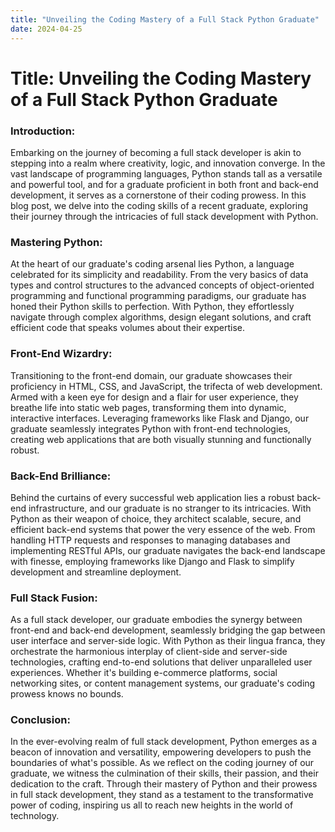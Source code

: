 ```yaml
---
title: "Unveiling the Coding Mastery of a Full Stack Python Graduate"
date: 2024-04-25
---
```


# Title: Unveiling the Coding Mastery of a Full Stack Python Graduate

### Introduction:
Embarking on the journey of becoming a full stack developer is akin to stepping into a realm where creativity, logic, and innovation converge. In the vast landscape of programming languages, Python stands tall as a versatile and powerful tool, and for a graduate proficient in both front and back-end development, it serves as a cornerstone of their coding prowess. In this blog post, we delve into the coding skills of a recent graduate, exploring their journey through the intricacies of full stack development with Python.

### Mastering Python:
At the heart of our graduate's coding arsenal lies Python, a language celebrated for its simplicity and readability. From the very basics of data types and control structures to the advanced concepts of object-oriented programming and functional programming paradigms, our graduate has honed their Python skills to perfection. With Python, they effortlessly navigate through complex algorithms, design elegant solutions, and craft efficient code that speaks volumes about their expertise.

### Front-End Wizardry:
Transitioning to the front-end domain, our graduate showcases their proficiency in HTML, CSS, and JavaScript, the trifecta of web development. Armed with a keen eye for design and a flair for user experience, they breathe life into static web pages, transforming them into dynamic, interactive interfaces. Leveraging frameworks like Flask and Django, our graduate seamlessly integrates Python with front-end technologies, creating web applications that are both visually stunning and functionally robust.

### Back-End Brilliance:
Behind the curtains of every successful web application lies a robust back-end infrastructure, and our graduate is no stranger to its intricacies. With Python as their weapon of choice, they architect scalable, secure, and efficient back-end systems that power the very essence of the web. From handling HTTP requests and responses to managing databases and implementing RESTful APIs, our graduate navigates the back-end landscape with finesse, employing frameworks like Django and Flask to simplify development and streamline deployment.

### Full Stack Fusion:
As a full stack developer, our graduate embodies the synergy between front-end and back-end development, seamlessly bridging the gap between user interface and server-side logic. With Python as their lingua franca, they orchestrate the harmonious interplay of client-side and server-side technologies, crafting end-to-end solutions that deliver unparalleled user experiences. Whether it's building e-commerce platforms, social networking sites, or content management systems, our graduate's coding prowess knows no bounds.

### Conclusion:
In the ever-evolving realm of full stack development, Python emerges as a beacon of innovation and versatility, empowering developers to push the boundaries of what's possible. As we reflect on the coding journey of our graduate, we witness the culmination of their skills, their passion, and their dedication to the craft. Through their mastery of Python and their prowess in full stack development, they stand as a testament to the transformative power of coding, inspiring us all to reach new heights in the world of technology.






